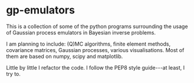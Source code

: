# gp-emulators

This is a collection of some of the python programs surrounding the usage of Gaussian process emulators in Bayesian inverse problems.

I am planning to include: (Q)MC algorithms, finite element methods, covariance matrices, Gaussian processes, various visualisations. Most of them are based on numpy, scipy and matplotlib.

Little by little I refactor the code. I follow the PEP8 style guide---at least, I try to.